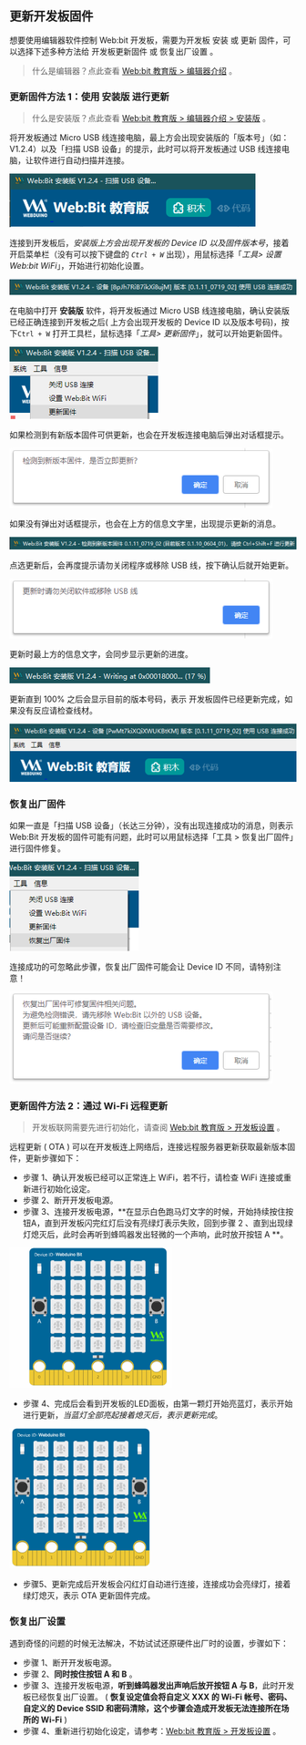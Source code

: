 
## 更新开发板固件

想要使用编辑器软件控制 Web:bit 开发板，需要为开发板 安装 或 更新 固件，可以选择下述多种方法给 开发板更新固件 或 恢复出厂设置 。

> 什么是编辑器？点此查看 [Web:bit 教育版 > 编辑器介绍](software.html#-1) 。

### 更新固件方法 1：使用 安装版 进行更新

> 什么是安装版？点此查看 [Web:bit 教育版 > 编辑器介绍 > 安装版](software.html#-5) 。

将开发板通过 Micro USB 线连接电脑，最上方会出现安装版的「版本号」（如：V1.2.4）以及「扫描 USB 设备」的提示，此时可以将开发板通过 USB 线连接电脑，让软件进行自动扫描并连接。

![](../../assets/webduino/education_edition/update/upload_3f793de122644f3c4fb1f17de0bcc634.png)

连接到开发板后，*安装版上方会出现开发板的 Device ID 以及固件版本号*，接着开启菜单栏（没有可以按下键盘的 *`Ctrl + W`* 出现），用鼠标选择「*工具> 设置 Web:bit WiFi*」，开始进行初始化设置。

![](../../assets/webduino/education_edition/update/upload_832cf2a13eb24e1c994fac3ea4d81373.png)

在电脑中打开 **安装版** 软件，将开发板通过 Micro USB 线连接电脑，确认安装版已经正确连接到开发板之后( 上方会出现开发板的 Device ID 以及版本号码)，按下`Ctrl + W` 打开工具栏，鼠标选择「*工具> 更新固件*」，就可以开始更新固件。

![](../../assets/webduino/education_edition/update/upload_bbb1222a27c9694ab3b8a1a71515c837.png)

如果检测到有新版本固件可供更新，也会在开发板连接电脑后弹出对话框提示。

![](../../assets/webduino/education_edition/update/upload_46c7a296ad1a32710e18c8dfb11a2ceb.png)

如果没有弹出对话框提示，也会在上方的信息文字里，出现提示更新的消息。

![](../../assets/webduino/education_edition/update/upload_986d0f00a17dbae92eff4feb19c21ab2.png)

点选更新后，会再度提示请勿关闭程序或移除 USB 线，按下确认后就开始更新。

![](../../assets/webduino/education_edition/update/upload_ffc83447d7c649a0c51d19fe6b930632.png)

更新时最上方的信息文字，会同步显示更新的进度。

![](../../assets/webduino/education_edition/update/upload_d83789034c2b05d079e1d6a6b03477f1.png)

更新直到 100% 之后会显示目前的版本号码，表示 开发板固件已经更新完成，如果没有反应请检查线材。

![](../../assets/webduino/education_edition/update/upload_e994b6436ddb867b584438e86d7b29b4.png)

### 恢复出厂固件

如果一直是「扫描 USB 设备」（长达三分钟），没有出现连接成功的消息，则表示 Web:Bit 开发板的固件可能有问题，此时可以用鼠标选择「工具 > 恢复出厂固件」进行固件修复。

![](../../assets/webduino/education_edition/update/upload_c50c3839f4d1fe1f8e60694b1c2813fb.png)

连接成功的可忽略此步骤，恢复出厂固件可能会让 Device ID 不同，请特别注意！

![](../../assets/webduino/education_edition/update/upload_c2ec7e8b5a7f87de903f5edf882fe41d.png)

### 更新固件方法 2：通过 Wi-Fi 远程更新

> 开发板联网需要先进行初始化，请查阅 [Web:bit 教育版 > 开发板设置](setup.md) 。

远程更新 ( OTA ) 可以在开发板连上网络后，连接远程服务器更新获取最新版本固件，更新步骤如下：

- 步骤 1、确认开发板已经可以正常连上 WiFi，若不行，请检查 WiFi 连接或重新进行初始化设定。
- 步骤 2、断开开发板电源。
- 步骤 3、连接开发板电源，**在显示白色跑马灯文字的时候，开始持续按住按钮A，直到开发板闪完红灯后没有亮绿灯表示失败，回到步骤 2 、直到出现绿灯熄灭后，此时会再听到蜂鸣器发出轻微的一个声响，此时放开按钮 A **。

![](../../assets/webduino/education_edition/update/ota-06.gif)

- 步骤 4、完成后会看到开发板的LED面板，由第一颗灯开始亮蓝灯，表示开始进行更新，*当蓝灯全部亮起接着熄灭后，表示更新完成*。

![](../../assets/webduino/education_edition/update/ota-07.gif)

- 步骤5、更新完成后开发板会闪红灯自动进行连接，连接成功会亮绿灯，接着绿灯熄灭，表示 OTA 更新固件完成。

### 恢复出厂设置

遇到奇怪的问题的时候无法解决，不妨试试还原硬件出厂时的设置，步骤如下：

- 步骤 1、断开开发板电源。
- 步骤 2、**同时按住按钮 A 和 B** 。
- 步骤 3、连接开发板电源，**听到蜂鸣器发出声响后放开按钮 A 与 B**，此时开发板已经恢复出厂设置。 ( **恢复设定值会将自定义 XXX 的 Wi-Fi 帐号、密码、自定义的 Device SSID 和密码清除，这个步骤会造成开发板无法连接所在场所的 Wi-Fi** )
- 步骤 4、重新进行初始化设定，请参考：[Web:bit 教育版 > 开发板设置](setup.md) 。
